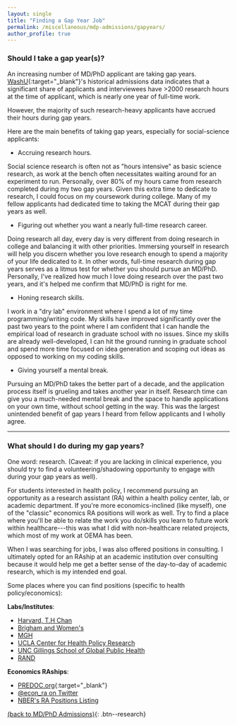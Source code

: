 ```yaml
---
layout: single
title: "Finding a Gap Year Job"
permalink: /miscellaneous/mdp-admissions/gapyears/
author_profile: true
---
```


### Should I take a gap year(s)?

An increasing number of MD/PhD applicant are taking gap years. [WashU](https://mstp.wustl.edu/admissions/statistics/){:target="_blank"}'s historical admissions data indicates that a significant share of applicants and interviewees have >2000 research hours at the time of applicant, which is nearly one year of full-time work. 

However, the majority of such research-heavy applicants have accrued their hours during gap years. 

Here are the main benefits of taking gap years, especially for social-science applicants:
- Accruing research hours. 

Social science research is often not as "hours intensive" as basic science research, as work at the bench often necessitates waiting around for an experiment to run. Personally, over 80% of my hours came from research completed during my two gap years. Given this extra time to dedicate to research, I could focus on my coursework during college. Many of my fellow applicants had dedicated time to taking the MCAT during their gap years as well.

- Figuring out whether you want a nearly full-time research career. 

Doing research all day, every day is very different from doing research in college and balancing it with other priorities. Immersing yourself in research will help you discern whether you love research enough to spend a majority of your life dedicated to it. In other words, full-time research during gap years serves as a litmus test for whether you should pursue an MD/PhD. Personally, I've realized how much I love doing research over the past two years, and it's helped me confirm that MD/PhD is right for me.

- Honing research skills.

I work in a "dry lab" environment where I spend a lot of my time programming/writing code. My skills have improved significantly over the past two years to the point where I am confident that I can handle the empirical load of research in graduate school with no issues. Since my skills are already well-developed, I can hit the ground running in graduate school and spend more time focused on idea generation and scoping out ideas as opposed to working on my coding skills.

- Giving yourself a mental break. 

Pursuing an MD/PhD takes the better part of a decade, and the application process itself is grueling and takes another year in itself. Research time can give you a much-needed mental break and the space to handle applications on your own time, without school getting in the way. This was the largest unintended benefit of gap years I heard from fellow applicants and I wholly agree.

---

### What should I do during my gap years?

One word: research. (Caveat: if you are lacking in clinical experience, you should try to find a volunteering/shadowing opportunity to engage with during your gap years as well). 

For students interested in health policy, I recommend pursuing an opportunity as a research assistant (RA) within a health policy center, lab, or academic department. If you're more economics-inclined (like myself), one of the "classic" economics RA positions will work as well. Try to find a place where you'll be able to relate the work you do/skills you learn to future work within healthcare---this was what I did with non-healthcare related projects, which most of my work at OEMA has been.

When I was searching for jobs, I was also offered positions in consulting. I ultimately opted for an RAship at an academic institution over consulting because it would help me get a better sense of the day-to-day of academic research, which is my intended end goal. 

Some places where you can find positions (specific to health policy/economics):

**Labs/Institutes**:
- [Harvard, T.H Chan](https://www.hsph.harvard.edu/)
- [Brigham and Women's](https://www.brighamandwomens.org/about-bwh/careers/research-careers)
- [MGH](https://www.massgeneral.org/careers)
- [UCLA Center for Health Policy Research](https://healthpolicy.ucla.edu/about/employment)
- [UNC Gillings School of Global Public Health](https://sph.unc.edu/hb/hb-careers/)
- [RAND](https://www.rand.org/jobs/job-categories/research-and-analysis-jobs.html)


**Economics RAships**:
- [PREDOC.org](https://predoc.org/){:target="_blank"}
- [@econ_ra on Twitter](https://twitter.com/econ_ra?lang=en)
- [NBER's RA Positions Listing](https://www.nber.org/career-resources/research-assistant-positions-not-nber)


[(back to MD/PhD Admissions)](/miscellaneous/mdp-admissions){: .btn--research}


